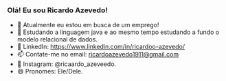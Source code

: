 ### Olá! Eu sou Ricardo Azevedo!



- 🔭 Atualmente eu estou em busca de um emprego!
- 🌱 Estudando a linguagem java e ao mesmo tempo estudando a fundo o modelo relacional de dados.
- 💬 LinkedIn: https://www.linkedin.com/in/ricardoo-azevedo/
- 📫 Contate-me no email: ricardoazevedo1911@gmail.com
- 📸 Instagram: @ricaardo_azeveedo.
- 😄 Pronomes: Ele/Dele.


